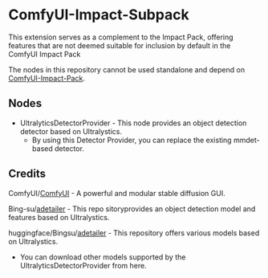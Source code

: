 # ComfyUI-Impact-Subpack
This extension serves as a complement to the Impact Pack, offering features that are not deemed suitable for inclusion by default in the ComfyUI Impact Pack

The nodes in this repository cannot be used standalone and depend on [ComfyUI-Impact-Pack](https://github.com/ltdrdata/ComfyUI-Impact-Pack).

## Nodes
* UltralyticsDetectorProvider - This node provides an object detection detector based on Ultralystics.
    * By using this Detector Provider, you can replace the existing mmdet-based detector.


## Credits

ComfyUI/[ComfyUI](https://github.com/comfyanonymous/ComfyUI) - A powerful and modular stable diffusion GUI.

Bing-su/[adetailer](https://github.com/Bing-su/adetailer/) - This repo sitoryprovides an object detection model and features based on Ultralystics.

huggingface/Bingsu/[adetailer](https://huggingface.co/Bingsu/adetailer/tree/main) - This repository offers various models based on Ultralystics.
* You can download other models supported by the UltralyticsDetectorProvider from here.